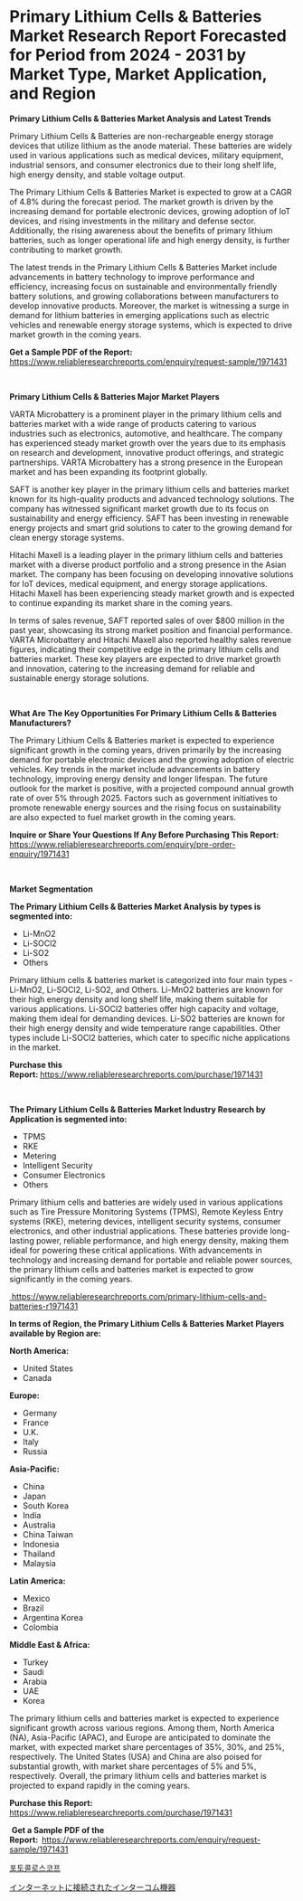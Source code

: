 <p><h1>Primary Lithium Cells & Batteries Market Research Report Forecasted for Period from 2024 -  2031 by Market Type, Market Application, and Region</h1></p><p><strong>Primary Lithium Cells & Batteries Market Analysis and Latest Trends</strong></p>
<p><p>Primary Lithium Cells & Batteries are non-rechargeable energy storage devices that utilize lithium as the anode material. These batteries are widely used in various applications such as medical devices, military equipment, industrial sensors, and consumer electronics due to their long shelf life, high energy density, and stable voltage output.</p><p>The Primary Lithium Cells & Batteries Market is expected to grow at a CAGR of 4.8% during the forecast period. The market growth is driven by the increasing demand for portable electronic devices, growing adoption of IoT devices, and rising investments in the military and defense sector. Additionally, the rising awareness about the benefits of primary lithium batteries, such as longer operational life and high energy density, is further contributing to market growth.</p><p>The latest trends in the Primary Lithium Cells & Batteries Market include advancements in battery technology to improve performance and efficiency, increasing focus on sustainable and environmentally friendly battery solutions, and growing collaborations between manufacturers to develop innovative products. Moreover, the market is witnessing a surge in demand for lithium batteries in emerging applications such as electric vehicles and renewable energy storage systems, which is expected to drive market growth in the coming years.</p></p>
<p><strong>Get a Sample PDF of the Report:&nbsp;</strong> <a href="https://www.reliableresearchreports.com/enquiry/request-sample/1971431">https://www.reliableresearchreports.com/enquiry/request-sample/1971431</a></p>
<p>&nbsp;</p>
<p><strong>Primary Lithium Cells & Batteries Major Market Players</strong></p>
<p><p>VARTA Microbattery is a prominent player in the primary lithium cells and batteries market with a wide range of products catering to various industries such as electronics, automotive, and healthcare. The company has experienced steady market growth over the years due to its emphasis on research and development, innovative product offerings, and strategic partnerships. VARTA Microbattery has a strong presence in the European market and has been expanding its footprint globally.</p><p>SAFT is another key player in the primary lithium cells and batteries market known for its high-quality products and advanced technology solutions. The company has witnessed significant market growth due to its focus on sustainability and energy efficiency. SAFT has been investing in renewable energy projects and smart grid solutions to cater to the growing demand for clean energy storage systems.</p><p>Hitachi Maxell is a leading player in the primary lithium cells and batteries market with a diverse product portfolio and a strong presence in the Asian market. The company has been focusing on developing innovative solutions for IoT devices, medical equipment, and energy storage applications. Hitachi Maxell has been experiencing steady market growth and is expected to continue expanding its market share in the coming years.</p><p>In terms of sales revenue, SAFT reported sales of over $800 million in the past year, showcasing its strong market position and financial performance. VARTA Microbattery and Hitachi Maxell also reported healthy sales revenue figures, indicating their competitive edge in the primary lithium cells and batteries market. These key players are expected to drive market growth and innovation, catering to the increasing demand for reliable and sustainable energy storage solutions.</p></p>
<p>&nbsp;</p>
<p><strong>What Are The Key Opportunities For Primary Lithium Cells & Batteries Manufacturers?</strong></p>
<p><p>The Primary Lithium Cells & Batteries market is expected to experience significant growth in the coming years, driven primarily by the increasing demand for portable electronic devices and the growing adoption of electric vehicles. Key trends in the market include advancements in battery technology, improving energy density and longer lifespan. The future outlook for the market is positive, with a projected compound annual growth rate of over 5% through 2025. Factors such as government initiatives to promote renewable energy sources and the rising focus on sustainability are also expected to fuel market growth in the coming years.</p></p>
<p><strong>Inquire or Share Your Questions If Any Before Purchasing This Report:</strong> <a href="https://www.reliableresearchreports.com/enquiry/pre-order-enquiry/1971431">https://www.reliableresearchreports.com/enquiry/pre-order-enquiry/1971431</a></p>
<p>&nbsp;</p>
<p><strong>Market Segmentation</strong></p>
<p><strong>The Primary Lithium Cells & Batteries Market Analysis by types is segmented into:</strong></p>
<p><ul><li>Li-MnO2</li><li>Li-SOCl2</li><li>Li-SO2</li><li>Others</li></ul></p>
<p><p>Primary lithium cells & batteries market is categorized into four main types - Li-MnO2, Li-SOCl2, Li-SO2, and Others. Li-MnO2 batteries are known for their high energy density and long shelf life, making them suitable for various applications. Li-SOCl2 batteries offer high capacity and voltage, making them ideal for demanding devices. Li-SO2 batteries are known for their high energy density and wide temperature range capabilities. Other types include Li-SOCl2 batteries, which cater to specific niche applications in the market.</p></p>
<p><strong>Purchase this Report:&nbsp;</strong><a href="https://www.reliableresearchreports.com/purchase/1971431">https://www.reliableresearchreports.com/purchase/1971431</a></p>
<p>&nbsp;</p>
<p><strong>The Primary Lithium Cells & Batteries Market Industry Research by Application is segmented into:</strong></p>
<p><ul><li>TPMS</li><li>RKE</li><li>Metering</li><li>Intelligent Security</li><li>Consumer Electronics</li><li>Others</li></ul></p>
<p><p>Primary lithium cells and batteries are widely used in various applications such as Tire Pressure Monitoring Systems (TPMS), Remote Keyless Entry systems (RKE), metering devices, intelligent security systems, consumer electronics, and other industrial applications. These batteries provide long-lasting power, reliable performance, and high energy density, making them ideal for powering these critical applications. With advancements in technology and increasing demand for portable and reliable power sources, the primary lithium cells and batteries market is expected to grow significantly in the coming years.</p></p>
<p><a href="https://www.reliableresearchreports.com/primary-lithium-cells-and-batteries-r1971431">&nbsp;https://www.reliableresearchreports.com/primary-lithium-cells-and-batteries-r1971431</a></p>
<p><strong>In terms of Region, the Primary Lithium Cells & Batteries Market Players available by Region are:</strong></p>
<p>
    <p> <strong> North America: </strong>
        <ul>
            <li>United States</li>
            <li>Canada</li>
        </ul>
        </p> 
    <p> <strong> Europe: </strong>
        <ul>
            <li>Germany</li>
            <li>France</li>
            <li>U.K.</li>
            <li>Italy</li>
            <li>Russia</li>
        </ul>
        </p> 
    <p> <strong> Asia-Pacific: </strong>
        <ul>
            <li>China</li>
            <li>Japan</li>
            <li>South Korea</li>
            <li>India</li>
            <li>Australia</li>
            <li>China Taiwan</li>
            <li>Indonesia</li>
            <li>Thailand</li>
            <li>Malaysia</li>
        </ul>
        </p> 
    <p> <strong> Latin America: </strong>
        <ul>
            <li>Mexico</li>
            <li>Brazil</li>
            <li>Argentina Korea</li>
            <li>Colombia</li>
        </ul>
        </p> 
    <p> <strong> Middle East & Africa: </strong>
        <ul>
            <li>Turkey</li>
            <li>Saudi</li>
            <li>Arabia</li>
            <li>UAE</li>
            <li>Korea</li>
        </ul>
    </p>
    </p>
<p><p>The primary lithium cells and batteries market is expected to experience significant growth across various regions. Among them, North America (NA), Asia-Pacific (APAC), and Europe are anticipated to dominate the market, with expected market share percentages of 35%, 30%, and 25%, respectively. The United States (USA) and China are also poised for substantial growth, with market share percentages of 5% and 5%, respectively. Overall, the primary lithium cells and batteries market is projected to expand rapidly in the coming years.</p></p>
<p><strong>Purchase this Report: </strong><a href="https://www.reliableresearchreports.com/purchase/1971431">https://www.reliableresearchreports.com/purchase/1971431</a></p>
<p>&nbsp;<strong>Get a Sample PDF of the Report:&nbsp;&nbsp;</strong><a href="https://www.reliableresearchreports.com/enquiry/request-sample/1971431">https://www.reliableresearchreports.com/enquiry/request-sample/1971431</a></p>
<p><strong></strong></p>
<p><p><a href="https://medium.com/@obiemante1922/%EA%B8%80%EB%A1%9C%EB%B2%8C-%ED%8F%AC%ED%86%A0%EC%BD%9C%ED%8F%AC%EC%8A%A4%EC%BD%94%ED%94%84-%EC%8B%9C%EC%9E%A5-%EA%B7%9C%EB%AA%A8%EB%8A%94-2024%EB%85%84%EB%B6%80%ED%84%B0-2031%EB%85%84%EA%B9%8C%EC%A7%80-%EC%9D%98-%EC%97%B0%ED%8F%89%EA%B7%A0-%EC%84%B1%EC%9E%A5%EB%A5%A0-cagr-%EC%9D%84-%EA%B2%BD%ED%97%98%ED%95%A0-%EA%B2%83%EC%9C%BC%EB%A1%9C-%EC%98%88%EC%83%81%EB%90%A9%EB%8B%88%EB%8B%A4-%ED%95%B4%EB%8B%B9-%EC%82%B0%EC%97%85-%EC%98%88%EC%B8%A1%EC%97%90-%EB%94%B0%EB%A5%B4%EB%A9%B4-036064e735bc">포토콜로스코프</a></p><p><a href="https://medium.com/@abdielkilback/%E3%82%A4%E3%83%B3%E3%82%BF%E3%83%BC%E3%83%8D%E3%83%83%E3%83%88%E6%8E%A5%E7%B6%9A%E3%82%A4%E3%83%B3%E3%82%BF%E3%83%BC%E3%82%B3%E3%83%A0%E6%A9%9F%E5%99%A8%E5%B8%82%E5%A0%B4%E3%81%AF%E5%B9%B4%E7%8E%87-%E3%81%A7%E6%88%90%E9%95%B7%E3%81%97-%E3%81%93%E3%81%AE%E3%83%AC%E3%83%9D%E3%83%BC%E3%83%88%E3%81%AF%E5%B8%82%E5%A0%B4%E3%82%BB%E3%82%B0%E3%83%A1%E3%83%B3%E3%83%86%E3%83%BC%E3%82%B7%E3%83%A7%E3%83%B3-%E6%88%90%E9%95%B7-%E3%81%8A%E3%82%88%E3%81%B32024%E5%B9%B4%E3%81%8B%E3%82%892031%E5%B9%B4%E3%81%BE%E3%81%A7%E3%81%AE%E4%BA%88%E6%B8%AC%E3%81%AB%E3%82%88%E3%82%8B%E5%88%86%E6%9E%90%E3%82%92%E3%82%AB%E3%83%90%E3%83%BC%E3%81%97%E3%81%A6%E3%81%84%E3%81%BE%E3%81%99-9373e0f85519">インターネットに接続されたインターコム機器</a></p></p>